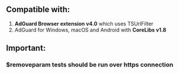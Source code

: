 ## Compatible with:

1. **AdGuard Browser extension v4.0** which uses TSUrlFilter
2. AdGuard for Windows, macOS and Android with **CoreLibs v1.8**

## Important:
### $removeparam tests should be run over **https** connection
